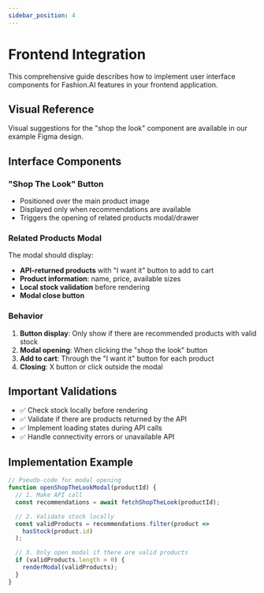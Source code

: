 ```yaml
---
sidebar_position: 4
---
```


# Frontend Integration

This comprehensive guide describes how to implement user interface components for Fashion.AI features in your frontend application.

## Visual Reference

Visual suggestions for the "shop the look" component are available in our example Figma design.

## Interface Components

### "Shop The Look" Button

- Positioned over the main product image
- Displayed only when recommendations are available
- Triggers the opening of related products modal/drawer

### Related Products Modal

The modal should display:

- **API-returned products** with "I want it" button to add to cart
- **Product information**: name, price, available sizes
- **Local stock validation** before rendering
- **Modal close button**

### Behavior

1. **Button display**: Only show if there are recommended products with valid stock
2. **Modal opening**: When clicking the "shop the look" button
3. **Add to cart**: Through the "I want it" button for each product
4. **Closing**: X button or click outside the modal

## Important Validations

- ✅ Check stock locally before rendering
- ✅ Validate if there are products returned by the API
- ✅ Implement loading states during API calls
- ✅ Handle connectivity errors or unavailable API

## Implementation Example

```javascript
// Pseudo-code for modal opening
function openShopTheLookModal(productId) {
  // 1. Make API call
  const recommendations = await fetchShopTheLook(productId);

  // 2. Validate stock locally
  const validProducts = recommendations.filter(product =>
    hasStock(product.id)
  );

  // 3. Only open modal if there are valid products
  if (validProducts.length > 0) {
    renderModal(validProducts);
  }
}
```